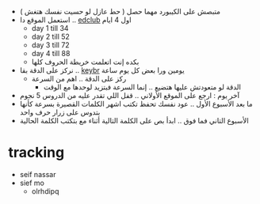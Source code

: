 
- متبصش على الكيبورد مهما حصل ( حط عازل لو حسيت نفسك هتغش )
- استعمل الموقع دا .. [edclub](https://www.edclub.com/sportal/program-3.game) اول 4 ايام
	- day 1 till 34
	- day 2 till 52
	- day 3 till 72
	- day 4 till 88
	- بكده إنت اتعلمت خريطة الحروف كلها
- نركز على الدقة بقا .. [keybr](https://www.keybr.com/) يومين ورا بعض كل يوم ساعة
	- ركز على الدقة .. اهم من السرعة
		- الدقة لو متعودتش عليها هتضيع .. إنما السرعة فبتزيد لوحدها مع الوقت
- آخر يوم : ارجع على الموقع الأولاني .. قفل اللي تقدر عليه من الدروس 5 نجوم 
- ما بعد الأسبوع الأول .. عود نفسك تحفظ تكتب اشهر الكلمات القصيرة بسرعة كأنها بتدوس على زرار حرف واحد
- الأسبوع التاني فما فوق .. ابدأ بص على الكلمة التالية أثناء مع بتكتب الكلمة الحالية

# tracking
- seif nassar
-  sief mo
	- olrhdipq
